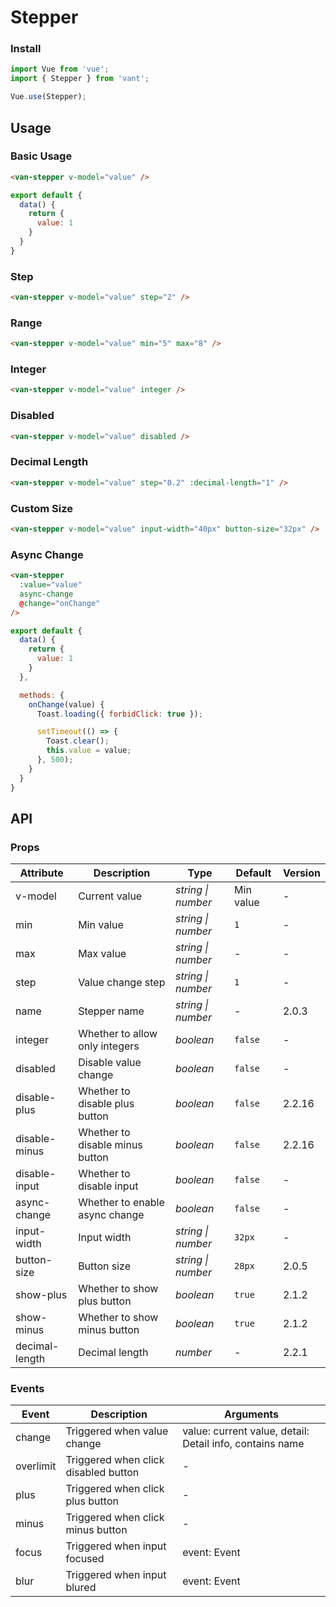 # Stepper

### Install

``` javascript
import Vue from 'vue';
import { Stepper } from 'vant';

Vue.use(Stepper);
```

## Usage

### Basic Usage

```html
<van-stepper v-model="value" />
```

```javascript
export default {
  data() {
    return {
      value: 1
    }
  }
}
```

### Step

```html
<van-stepper v-model="value" step="2" />
```

### Range

```html
<van-stepper v-model="value" min="5" max="8" />
```

### Integer

```html
<van-stepper v-model="value" integer />
```

### Disabled

```html
<van-stepper v-model="value" disabled />
```

### Decimal Length

```html
<van-stepper v-model="value" step="0.2" :decimal-length="1" />
```

### Custom Size

```html
<van-stepper v-model="value" input-width="40px" button-size="32px" />
```

### Async Change

```html
<van-stepper
  :value="value"
  async-change
  @change="onChange"
/>
```

```javascript
export default {
  data() {
    return {
      value: 1
    }
  },

  methods: {
    onChange(value) {
      Toast.loading({ forbidClick: true });

      setTimeout(() => {
        Toast.clear();
        this.value = value;
      }, 500);
    }
  }
}
```

## API

### Props

| Attribute | Description | Type | Default | Version |
|------|------|------|------|------|
| v-model | Current value | *string \| number* | Min value | - |
| min | Min value | *string \| number* | `1` | - |
| max | Max value | *string \| number* | - | - |
| step | Value change step | *string \| number* | `1` | - |
| name | Stepper name | *string \| number* | - | 2.0.3 |
| integer | Whether to allow only integers | *boolean* | `false` | - |
| disabled | Disable value change | *boolean* | `false` | - |
| disable-plus | Whether to disable plus button | *boolean* | `false` | 2.2.16 |
| disable-minus | Whether to disable minus button | *boolean* | `false` | 2.2.16 |
| disable-input | Whether to disable input | *boolean* | `false` | - |
| async-change | Whether to enable async change | *boolean* | `false` | - | - |
| input-width | Input width | *string \| number* | `32px` | - |
| button-size | Button size | *string \| number* | `28px` | 2.0.5 |
| show-plus | Whether to show plus button | *boolean* | `true` | 2.1.2 |
| show-minus | Whether to show minus button | *boolean* | `true` | 2.1.2 |
| decimal-length | Decimal length | *number* | - | 2.2.1 |

### Events

| Event | Description | Arguments |
|------|------|------|
| change | Triggered when value change | value: current value, detail: Detail info, contains name |
| overlimit | Triggered when click disabled button | - |
| plus | Triggered when click plus button | - |
| minus | Triggered when click minus button | - |
| focus | Triggered when input focused | event: Event |
| blur | Triggered when input blured | event: Event |
